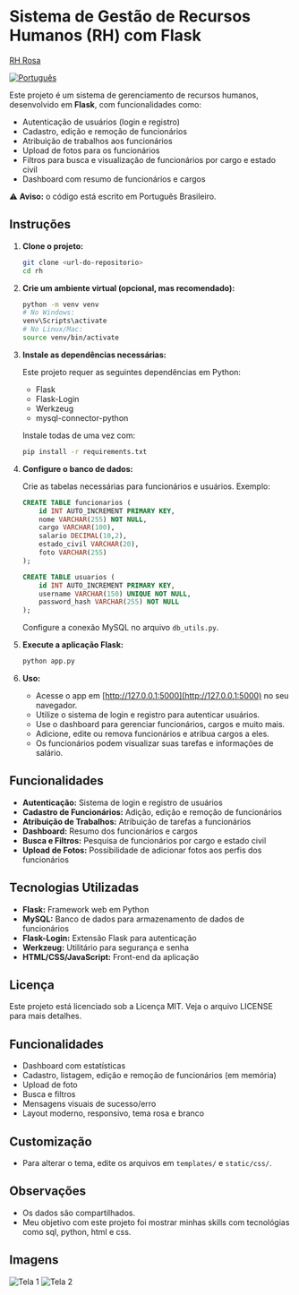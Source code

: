 # Sistema de Gestão de Recursos Humanos (RH) com Flask
<a href="https://lowproject.pythonanywhere.com/" target="_blank">RH Rosa</a>

[![Português](https://upload.wikimedia.org/wikipedia/commons/thumb/0/05/Flag_of_Brazil.svg/45px-Flag_of_Brazil.svg.png)](#-instruções-em-português)

Este projeto é um sistema de gerenciamento de recursos humanos, desenvolvido em **Flask**, com funcionalidades como:

- Autenticação de usuários (login e registro)
- Cadastro, edição e remoção de funcionários
- Atribuição de trabalhos aos funcionários
- Upload de fotos para os funcionários
- Filtros para busca e visualização de funcionários por cargo e estado civil
- Dashboard com resumo de funcionários e cargos

⚠️ **Aviso:** o código está escrito em Português Brasileiro.

<!-- Exemplo de screenshot -->
<!-- <a href="https://ibb.co/vjGcy0z"><img src="" alt="Captura de Tela" border="0" /></a> -->

## Instruções

1. **Clone o projeto:**

   ```bash
   git clone <url-do-repositorio>
   cd rh
   ```

2. **Crie um ambiente virtual (opcional, mas recomendado):**

   ```bash
   python -m venv venv
   # No Windows:
   venv\Scripts\activate
   # No Linux/Mac:
   source venv/bin/activate
   ```

3. **Instale as dependências necessárias:**

   Este projeto requer as seguintes dependências em Python:
   - Flask
   - Flask-Login
   - Werkzeug
   - mysql-connector-python

   Instale todas de uma vez com:

   ```bash
   pip install -r requirements.txt
   ```

4. **Configure o banco de dados:**

   Crie as tabelas necessárias para funcionários e usuários. Exemplo:

   ```sql
   CREATE TABLE funcionarios (
       id INT AUTO_INCREMENT PRIMARY KEY,
       nome VARCHAR(255) NOT NULL,
       cargo VARCHAR(100),
       salario DECIMAL(10,2),
       estado_civil VARCHAR(20),
       foto VARCHAR(255)
   );

   CREATE TABLE usuarios (
       id INT AUTO_INCREMENT PRIMARY KEY,
       username VARCHAR(150) UNIQUE NOT NULL,
       password_hash VARCHAR(255) NOT NULL
   );
   ```

   Configure a conexão MySQL no arquivo `db_utils.py`.

5. **Execute a aplicação Flask:**

   ```bash
   python app.py
   ```

6. **Uso:**

   - Acesse o app em [http://127.0.0.1:5000](http://127.0.0.1:5000) no seu navegador.
   - Utilize o sistema de login e registro para autenticar usuários.
   - Use o dashboard para gerenciar funcionários, cargos e muito mais.
   - Adicione, edite ou remova funcionários e atribua cargos a eles.
   - Os funcionários podem visualizar suas tarefas e informações de salário.

## Funcionalidades

- **Autenticação:** Sistema de login e registro de usuários
- **Cadastro de Funcionários:** Adição, edição e remoção de funcionários
- **Atribuição de Trabalhos:** Atribuição de tarefas a funcionários
- **Dashboard:** Resumo dos funcionários e cargos
- **Busca e Filtros:** Pesquisa de funcionários por cargo e estado civil
- **Upload de Fotos:** Possibilidade de adicionar fotos aos perfis dos funcionários

## Tecnologias Utilizadas

- **Flask:** Framework web em Python
- **MySQL:** Banco de dados para armazenamento de dados de funcionários
- **Flask-Login:** Extensão Flask para autenticação
- **Werkzeug:** Utilitário para segurança e senha
- **HTML/CSS/JavaScript:** Front-end da aplicação

## Licença

Este projeto está licenciado sob a Licença MIT. Veja o arquivo LICENSE para mais detalhes.

## Funcionalidades
- Dashboard com estatísticas
- Cadastro, listagem, edição e remoção de funcionários (em memória)
- Upload de foto
- Busca e filtros
- Mensagens visuais de sucesso/erro
- Layout moderno, responsivo, tema rosa e branco

## Customização
- Para alterar o tema, edite os arquivos em `templates/` e `static/css/`.

## Observações
- Os dados são compartilhados.
- Meu objetivo com este projeto foi mostrar minhas skills com tecnológias como sql, python, html e css.

## Imagens

![Tela 1](rhsystem/static/images/Captura%20de%20tela%202025-05-08%20160536.png)
![Tela 2](rhsystem/static/images/Captura%20de%20tela%202025-05-08%20160519.png)


